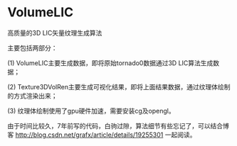 # VolumeLIC
高质量的3D LIC矢量纹理生成算法

主要包括两部分：

(1) VolumeLIC主要生成数据，即将原始tornado0数据通过3D LIC算法生成数据；

(2) Texture3DVolRen主要生成可视化结果，即将上面结果数据，通过纹理体绘制的方式渲染出来；

(3) 纹理体绘制使用了gpu硬件加速，需要安装cg及opengl。

由于时间比较久，7年前写的代码，白驹过隙，算法细节有些忘记了，可以结合博客 http://blog.csdn.net/grafx/article/details/19255301 一起阅读。
